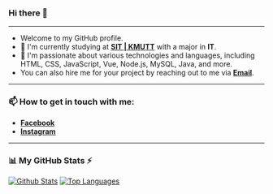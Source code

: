 ### Hi there 👋

---

- Welcome to my GitHub profile.
- 🔭 I'm currently studying at [**SIT | KMUTT**](https://www.sit.kmutt.ac.th) with a major in **IT**.
- 🌱 I'm passionate about various technologies and languages, including HTML, CSS, JavaScript, Vue, Node.js, MySQL, Java, and more.
- You can also hire me for your project by reaching out to me via [**Email**](mailto:natthaphol.nira@gmail.com).

---

### 📫 How to get in touch with me:

- [**Facebook**](https://www.facebook.com/natthaphol.niraattisaikul)
- [**Instagram**](https://www.instagram.com/9inejames)

---

### 📊 My GitHub Stats ⚡

[![Github Stats](https://github-readme-stats.vercel.app/api?username=9inejames&theme=blueberry&count_private=true&hide_border=true&line_height=20)](https://github.com/SukumDecha)
[![Top Languages](https://github-readme-stats.vercel.app/api/top-langs/?username=9inejames&layout=compact&theme=blueberry&count_private=true&hide_border=true)](https://github.com/SukumDecha)

